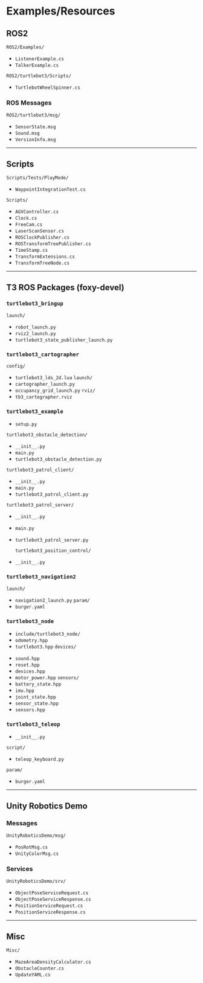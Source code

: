 # Examples/Resources

## ROS2
`ROS2/Examples/`
  * `ListenerExample.cs`
  * `TalkerExample.cs`

`ROS2/turtlebot3/Scripts/`
  * `TurtlebotWheelSpinner.cs`
### ROS Messages
`ROS2/turtlebot3/msg/`
  * `SensorState.msg`
  * `Sound.msg`
  * `VersionInfo.msg`

---
## Scripts
`Scripts/Tests/PlayMode/`
  * `WaypointIntegrationTest.cs`

`Scripts/`
  * `AGVController.cs`
  * `Clock.cs`
  * `FreeCam.cs`
  * `LaserScanSensor.cs`
  * `ROSClockPublisher.cs`
  * `ROSTransformTreePublisher.cs`
  * `TimeStamp.cs`
  * `TransformExtensions.cs`
  * `TransformTreeNode.cs`

---
## T3 ROS Packages (foxy-devel)

### `turtlebot3_bringup`
`launch/`
  * `robot_launch.py`
  * `rviz2_launch.py`
  * `turtlebot3_state_publisher_launch.py`

### `turtlebot3_cartographer`
`config/`
  * `turtlebot3_lds_2d.lua`
`launch/`
  * `cartographer_launch.py`
  * `occupancy_grid_launch.py`
`rviz/`
  * `tb3_cartographer.rviz`

### `turtlebot3_example`
  * `setup.py`

`turtlebot3_obstacle_detection/`
* `__init__.py`
* `main.py`
* `turtlebot3_obstacle_detection.py`

`turtlebot3_patrol_client/`
* `__init__.py`
* `main.py`
* `turtlebot3_patrol_client.py`

`turtlebot3_patrol_server/`
* `__init__.py`
* `main.py`
* `turtlebot3_patrol_server.py`

  `turtlebot3_position_control/`
* `__init__.py`

### `turtlebot3_navigation2`
`launch/`
  * `navigation2_launch.py`
`param/`
  * `burger.yaml`

### `turtlebot3_node`
- `include/turtlebot3_node/`
- `odometry.hpp`
- `turtlebot3.hpp`
`devices/`
* `sound.hpp`
* `reset.hpp`
* `devices.hpp`
* `motor_power.hpp`
`sensors/`
* `battery_state.hpp`
* `imu.hpp`
* `joint_state.hpp`
* `sensor_state.hpp`
* `sensors.hpp`


### `turtlebot3_teleop`
  * `__init__.py`
  
`script/`
  * `teleop_keyboard.py`
  
`param/`
  * `burger.yaml`

---
## Unity Robotics Demo

### Messages
`UnityRoboticsDemo/msg/`
  * `PosRotMsg.cs`
  * `UnityColorMsg.cs`

### Services
`UnityRoboticsDemo/srv/`
  * `ObjectPoseServiceRequest.cs`
  * `ObjectPoseServiceResponse.cs`
  * `PositionServiceRequest.cs`
  * `PositionServiceResponse.cs`

---
## Misc
`Misc/`
  * `MazeAreaDensityCalculator.cs`
  * `ObstacleCounter.cs`
  * `UpdateYAML.cs`